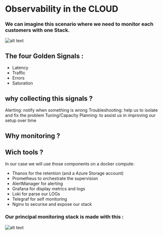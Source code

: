 # Observability in the CLOUD
### We can imagine this scenario where we need to monitor each customers with one Stack.
![alt text](https://ravindrajob.blob.core.windows.net/assets/customerScénario6.png)

## The four Golden Signals :

- Latency
- Traffic
- Errors
- Saturation

## why collecting this signals ?

Alerting: notify when something is wrong
Troubleshooting: help us to isolate and fix the problem
Tuning/Capacity Planning: to assist us in improving our setup over time

## Why monitoring ?
## Wich tools ?
In our case we will use those components on a docker compute:
- Thanos for the retention (and a Azure Storage account)
- Prometheus to orchestrate the supervision
- AlertManager for alerting
- Grafana for display metrics and logs
- Loki for parse our LOGs
- Telegraf for self monitoring
- Nginx to securise and expose our stack

### Our principal monitoring stack is made with this :
![alt text](https://ravindrajob.blob.core.windows.net/assets/Monitoring.png)



